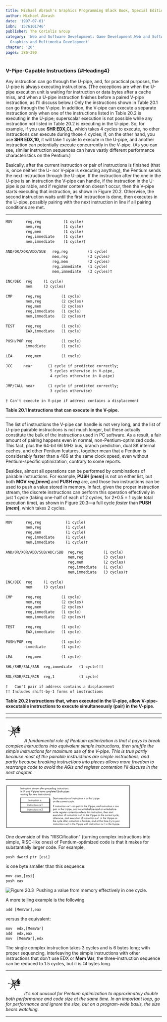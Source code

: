 ```yaml
---
title: Michael Abrash's Graphics Programming Black Book, Special Edition
author: Michael Abrash
date: '1997-07-01'
isbn: '1576101746'
publisher: The Coriolis Group
category: 'Web and Software Development: Game Development,Web and Software Development:
  Graphics and Multimedia Development'
chapter: '20'
pages: 386-390
---
```


### V-Pipe-Capable Instructions {#Heading4}

Any instruction can go through the U-pipe, and, for practical purposes,
the U-pipe is always executing instructions. (The exceptions are when
the U-pipe execution unit is waiting for instruction or data bytes after
a cache miss, and when a U-pipe instruction finishes before a paired
V-pipe instruction, as I'll discuss below.) Only the instructions shown
in Table 20.1 can go through the V-pipe. In addition, the V-pipe can
execute a separate instruction only when one of the instructions listed
in Table 20.2 is executing in the U-pipe; superscalar execution is not
possible while any instruction not listed in Table 20.2 is executing in
the U-pipe. So, for example, if you use **SHR EDX,CL**, which takes 4
cycles to execute, no other instructions can execute during those 4
cycles; if, on the other hand, you use **SHR EDX,10**, it will take 1
cycle to execute in the U-pipe, and another instruction can potentially
execute concurrently in the V-pipe. (As you can see, similar instruction
sequences can have vastly different performance characteristics on the
Pentium.)

Basically, after the current instruction or pair of instructions is
finished (that is, once neither the U- nor V-pipe is executing
anything), the Pentium sends the next instruction through the U-pipe. If
the instruction after the one in the U-pipe is an instruction the V-pipe
can handle, if the instruction in the U-pipe is pairable, and if
register contention doesn't occur, then the V-pipe starts executing that
instruction, as shown in Figure 20.2. Otherwise, the second instruction
waits until the first instruction is done, then executes in the U-pipe,
possibly pairing with the next instruction in line if all pairing
conditions are met.

* * * * *

    MOV      reg,reg          (1 cycle)
             mem,reg          (1 cycle)
             reg,mem          (1 cycle)
             reg,immediate    (1 cycle)
             mem,immediate    (1 cycle)†

    AND/OR/XOR/ADD/SUB   reg,reg         (1 cycle)
                         mem,reg         (3 cycles)
                         reg,mem         (2 cycles)
                         reg,immediate   (1 cycle)
                         mem,immediate   (3 cycles)†

    INC/DEC  reg     (1 cycle)
             mem     (3 cycles)

    CMP      reg,reg         (1 cycle)
             mem,reg         (2 cycles)
             reg,mem         (2 cycles)
             reg,immediate   (1 cycle)
             mem,immediate   (2 cycles)†

    TEST     reg,reg         (1 cycle)
             EAX,immediate   (1 cycle)

    PUSH/POP reg             (1 cycle)
             immediate       (1 cycle)

    LEA      reg,mem         (1 cycle)

    JCC     near       (1 cycle if predicted correctly;
                        5 cycles otherwise in V-pipe,
                        4 cycles otherwise in U-pipe)

    JMP/CALL near      (1 cycle if predicted correctly;
                        3 cycles otherwise)

    † Can't execute in V-pipe if address contains a displacement

**Table 20.1 Instructions that can execute in the V-pipe.**

* * * * *

The list of instructions the V-pipe can handle is not very long, and the
list of U-pipe pairable instructions is not much longer, but these
actually constitute the bulk of the instructions used in PC software. As
a result, a fair amount of pairing happens even in normal,
non-Pentium-optimized code. This fact, plus the 64-bit 66 MHz bus,
branch prediction, dual 8K internal caches, and other Pentium features,
together mean that a Pentium is considerably faster than a 486 at the
same clock speed, even without Pentium-specific optimization, contrary
to some reports.

Besides, almost all operations can be performed by combinations of
pairable instructions. For example, **PUSH [*mem*]** is not on either
list, but both **MOV *reg*,[*mem*]** and **PUSH *reg*** are, and those
two instructions can be used to push a value stored in memory. In fact,
given the proper instruction stream, the discrete instructions can
perform this operation effectively in just 1 cycle (taking one-half of
each of 2 cycles, for 2\*0.5 = 1 cycle total execution time), as shown
in Figure 20.3—a full cycle *faster* than **PUSH [*mem*]**, which takes
2 cycles.

* * * * *

    MOV      reg,reg           (1 cycle)
             mem,reg           (1 cycle)
             reg,mem           (1 cycle)
             reg,immediate     (1 cycle)
             mem,immediate     (1 cycle)†

    AND/OR/XOR/ADD/SUB/ADC/SBB  reg,reg         (1 cycle)
                                mem,reg         (3 cycles)
                                reg,mem         (2 cycles)
                                reg,immediate   (1 cycle)
                                mem,immediate   (3 cycles)†

    INC/DEC  reg     (1 cycle)
             mem     (3 cycles)

    CMP      reg,reg         (1 cycle)
             mem,reg         (2 cycles)
             reg,mem         (2 cycles)
             reg,immediate   (1 cycle)
             mem,immediate   (2 cycles)†

    TEST     reg,reg         (1 cycle)
             EAX,immediate   (1 cycle)

    PUSH/POP reg             (1 cycle)
             immediate       (1 cycle)

    LEA      reg,mem         (1 cycle)

    SHL/SHR/SAL/SAR  reg,immediate   (1 cycle)††

    ROL/ROR/RCL/RCR  reg,1           (1 cycle)

    †   Can't pair if address contains a displacement
    †† Includes shift-by-1 forms of instructions

**Table 20.2 Instructions that, when executed in the U-pipe, allow
V-pipe-executable instructions to execute simultaneously (pair) in the
V-pipe.**

* * * * *

  ------------------- -------------------------------------------------------------------------------------------------------------------------------------------------------------------------------------------------------------------------------------------------------------------------------------------------------------------------------------------------------------------------------------------------------------------------------------------------------------------
  ![](images/i.jpg)   *A fundamental rule of Pentium optimization is that it pays to break complex instructions into equivalent simple instructions, then shuffle the simple instructions for maximum use of the V-pipe. This is true partly because most of the pairable instructions are simple instructions, and partly because breaking instructions into pieces allows more freedom to rearrange code to avoid the AGIs and register contention I'll discuss in the next chapter.*
  ------------------- -------------------------------------------------------------------------------------------------------------------------------------------------------------------------------------------------------------------------------------------------------------------------------------------------------------------------------------------------------------------------------------------------------------------------------------------------------------------

![**Figure 20.2**  *Instruction flow through the two pipes.*](images/20-02.jpg)

One downside of this "RISCification" (turning complex instructions into
simple, RISC-like ones) of Pentium-optimized code is that it makes for
substantially larger code. For example,

    push dword ptr [esi]

is one byte smaller than this sequence:

    mov eax,[esi]
    push eax

![**Figure 20.3**  *Pushing a value from memory effectively in one
cycle.*](images/20-03.jpg)

A more telling example is the following

    add [MemVar],eax

versus the equivalent:

    mov  edx,[MemVar]
    add  edx,eax
    mov  [MemVar],edx

The single complex instruction takes 3 cycles and is 6 bytes long; with
proper sequencing, interleaving the simple instructions with other
instructions that don't use EDX or **Mem Var**, the three-instruction
sequence can be reduced to 1.5 cycles, but it is *14* bytes long.

  ------------------- ------------------------------------------------------------------------------------------------------------------------------------------------------------------------------------------------------------------------------------------
  ![](images/i.jpg)   *It's not unusual for Pentium optimization to approximately double both performance and code size at the same time. In an important loop, go for performance and ignore the size, but on a program-wide basis, the size bears watching.*
  ------------------- ------------------------------------------------------------------------------------------------------------------------------------------------------------------------------------------------------------------------------------------
